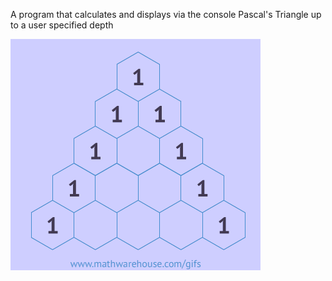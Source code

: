 A program that calculates and displays via the console Pascal's Triangle up to a user specified depth

![Alt Text](pascalsTriangle.gif)
